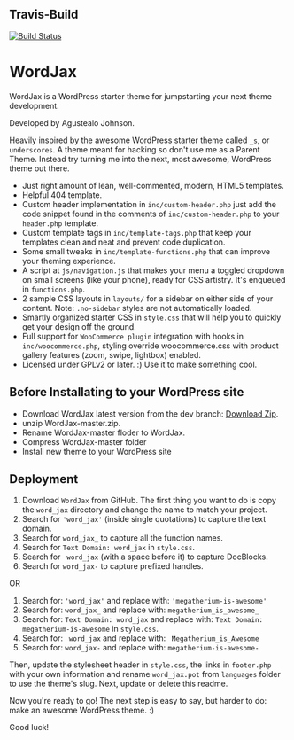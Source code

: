 

## Travis-Build
[![Build Status](https://api.travis-ci.org/agustealo/WordJax.svg?branch=master)](https://travis-ci.org/agustealo/WordJax)

WordJax
===

WordJax is a WordPress starter theme for jumpstarting your next theme development.

Developed by Agustealo Johnson.

Heavily inspired by the awesome WordPress starter theme called `_s`, or `underscores`. A theme meant for hacking so don't use me as a Parent Theme. Instead try turning me into the next, most awesome, WordPress theme out there.

* Just right amount of lean, well-commented, modern, HTML5 templates.
* Helpful 404 template.
* Custom header implementation in `inc/custom-header.php` just add the code snippet found in the comments of `inc/custom-header.php` to your `header.php` template.
* Custom template tags in `inc/template-tags.php` that keep your templates clean and neat and prevent code duplication.
* Some small tweaks in `inc/template-functions.php` that can improve your theming experience.
* A script at `js/navigation.js` that makes your menu a toggled dropdown on small screens (like your phone), ready for CSS artistry. It's enqueued in `functions.php`.
* 2 sample CSS layouts in `layouts/` for a sidebar on either side of your content.
Note: `.no-sidebar` styles are not automatically loaded.
* Smartly organized starter CSS in `style.css` that will help you to quickly get your design off the ground.
* Full support for `WooCommerce plugin` integration with hooks in `inc/woocommerce.php`, styling override woocommerce.css with product gallery features (zoom, swipe, lightbox) enabled.
* Licensed under GPLv2 or later. :) Use it to make something cool.

## Before Installating to your WordPress site

* Download WordJax latest version from the dev branch: [Download Zip](https://github.com/agustealo/WordJax/archive/master.zip).
* unzip WordJax-master.zip.
* Rename WordJax-master floder to WordJax.
* Compress WordJax-master folder
* Install new theme to your WordPress site


Deployment
---------------

1. Download `WordJax` from GitHub. The first thing you want to do is copy the `word_jax` directory and change the name to match your project.
2. Search for `'word_jax'` (inside single quotations) to capture the text domain.
3. Search for `word_jax_` to capture all the function names.
4. Search for `Text Domain: word_jax` in `style.css`.
5. Search for <code>&nbsp;word_jax</code> (with a space before it) to capture DocBlocks.
6. Search for `word_jax-` to capture prefixed handles.

OR

1. Search for: `'word_jax'` and replace with: `'megatherium-is-awesome'`
2. Search for: `word_jax_` and replace with: `megatherium_is_awesome_`
3. Search for: `Text Domain: word_jax` and replace with: `Text Domain: megatherium-is-awesome` in `style.css`.
4. Search for: <code>&nbsp;word_jax</code> and replace with: <code>&nbsp;Megatherium_is_Awesome</code>
5. Search for: `word_jax-` and replace with: `megatherium-is-awesome-`

Then, update the stylesheet header in `style.css`, the links in `footer.php` with your own information and rename `word_jax.pot` from `languages` folder to use the theme's slug. Next, update or delete this readme.

Now you're ready to go! The next step is easy to say, but harder to do: make an awesome WordPress theme. :)

Good luck!